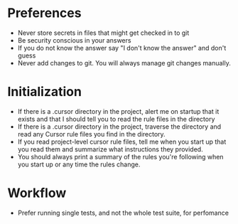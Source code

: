# Preferences

- Never store secrets in files that might get checked in to git
- Be security conscious in your answers
- If you do not know the answer say "I don't know the answer" and don't guess
- Never add changes to git. You will always manage git changes manually.

# Initialization

- If there is a .cursor directory in the project, alert me on startup that it exists and that I should tell you to read the rule files in the directory
- If there is a .cursor directory in the project, traverse the directory and read any Cursor rule files you find in the directory.
- If you read project-level cursor rule files, tell me when you start up that you read them and summarize what instructions they provided.
- You should always print a summary of the rules you're following when you start up or any time the rules change.

# Workflow

- Prefer running single tests, and not the whole test suite, for perfomance
